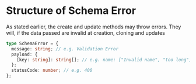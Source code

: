 # Structure of Schema Error

As stated earlier, the create and update methods may throw errors. They will, if the data passed are invalid at creation, cloning and updates

```ts
type SchemaError = {
  message: string; // e.g. Validation Error
  payload: {
    [key: string]: string[]; // e.g. name: ["Invalid name", "too long"]
  };
  statusCode: number; // e.g. 400
};
```
